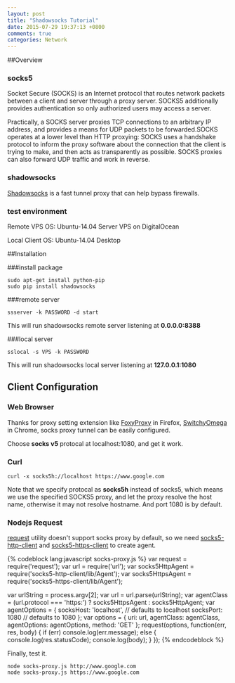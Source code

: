 ```yaml
---
layout: post
title: "Shadowsocks Tutorial"
date: 2015-07-29 19:37:13 +0800
comments: true
categories: Network
---
```


##Overview

### socks5
Socket Secure (SOCKS) is an Internet protocol that routes network packets between a client and server through a proxy server. SOCKS5 additionally provides authentication so only authorized users may access a server.

Practically, a SOCKS server proxies TCP connections to an arbitrary IP address, and provides a means for UDP packets to be forwarded.SOCKS operates at a lower level than HTTP proxying: SOCKS uses a handshake protocol to inform the proxy software about the connection that the client is trying to make, and then acts as transparently as possible. SOCKS proxies can also forward UDP traffic and work in reverse.

### shadowsocks
[Shadowsocks](https://github.com/shadowsocks/shadowsocks) is a fast tunnel proxy that can help bypass firewalls.

### test environment
Remote VPS OS: Ubuntu-14.04 Server VPS on DigitalOcean

Local Client OS: Ubuntu-14.04 Desktop

##Installation

###install package

```
sudo apt-get install python-pip
sudo pip install shadowsocks
```

###remote server

```
ssserver -k PASSWORD -d start
```
This will run shadowsocks remote server listening at **0.0.0.0:8388**

###local server
```
sslocal -s VPS -k PASSWORD
```
This will run shadowsocks local server listening at **127.0.0.1:1080**

## Client Configuration
### Web Browser

Thanks for proxy setting extension like [FoxyProxy](http://getfoxyproxy.org/) in Firefox, [SwitchyOmega](https://chrome.google.com/webstore/detail/proxy-switchyomega/padekgcemlokbadohgkifijomclgjgif) in Chrome, socks proxy tunnel can be easily configured.

Choose **socks v5** protocal at localhost:1080, and get it work.

### Curl
```
curl -x socks5h://localhost https://www.google.com
```
Note that we specify protocal as **socks5h** instead of socks5, which means we use the specified SOCKS5 proxy, and let the proxy resolve the host name, otherwise it may not resolve hostname. And port 1080 is by default.

### Nodejs Request

[request](https://www.npmjs.com/package/request) utility doesn't support socks proxy by default, so we need [socks5-http-client](https://www.npmjs.com/package/socks5-http-client) and [socks5-https-client](https://www.npmjs.com/package/socks5-https-client) to create agent.

{% codeblock lang:javascript socks-proxy.js %}
var request = require('request');
var url = require('url');
var socks5HttpAgent = require('socks5-http-client/lib/Agent');
var socks5HttpsAgent = require('socks5-https-client/lib/Agent');

var urlString = process.argv[2];
var url = url.parse(urlString);
var agentClass = (url.protocol === 'https:') ? socks5HttpsAgent : socks5HttpAgent;
var agentOptions = {
  socksHost: 'localhost', // defaults to localhost
  socksPort: 1080         // defaults to 1080
};
var options = {
  uri: url,
  agentClass: agentClass,
  agentOptions: agentOptions,
  method: 'GET'
};
request(options, function(err, res, body) {
  if (err) console.log(err.message);
  else {
    console.log(res.statusCode);
    console.log(body);
  }
});
{% endcodeblock %}

Finally, test it.
```
node socks-proxy.js http://www.google.com
node socks-proxy.js https://www.google.com
```
